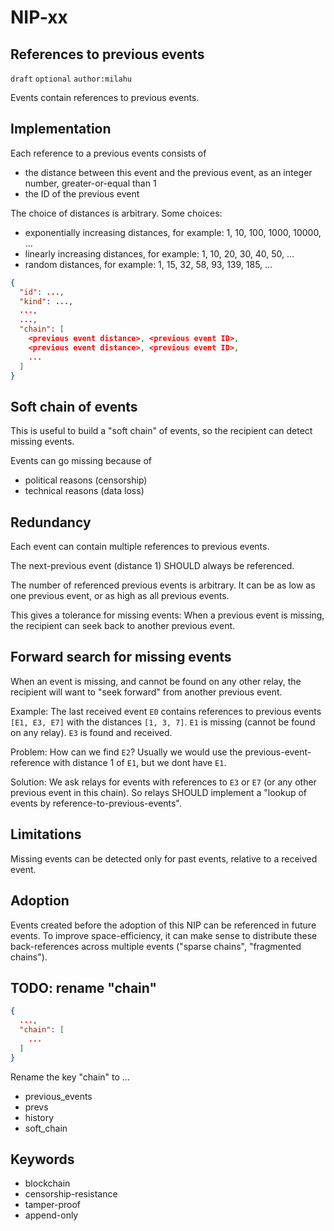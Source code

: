 NIP-xx
======

References to previous events
-----------------------------

`draft` `optional` `author:milahu`

Events contain references to previous events.

<!-- "can"? Events CAN contain references to previous events. -->

Implementation
--------------

Each reference to a previous events consists of

- the distance between this event and the previous event, as an integer number, greater-or-equal than 1
- the ID of the previous event

The choice of distances is arbitrary.
Some choices:

- exponentially increasing distances, for example: 1, 10, 100, 1000, 10000, ...
- linearly increasing distances, for example: 1, 10, 20, 30, 40, 50, ...
- random distances, for example: 1, 15, 32, 58, 93, 139, 185, ...

```json
{
  "id": ...,
  "kind": ...,
  ...,
  ...,
  "chain": [
    <previous event distance>, <previous event ID>,
    <previous event distance>, <previous event ID>,
    ...
  ]
}
```

Soft chain of events
--------------------

This is useful to build a "soft chain" of events, so the recipient can detect missing events.

Events can go missing because of

- political reasons (censorship)
- technical reasons (data loss)

Redundancy
----------

Each event can contain multiple references to previous events.

The next-previous event (distance 1) SHOULD always be referenced.

The number of referenced previous events is arbitrary.
It can be as low as one previous event, or as high as all previous events.

This gives a tolerance for missing events:
When a previous event is missing, the recipient can seek back to another previous event.

Forward search for missing events
---------------------------------

When an event is missing, and cannot be found on any other relay, the recipient will want to "seek forward" from another previous event.

Example:
The last received event `E0` contains references to previous events `[E1, E3, E7]` with the distances `[1, 3, 7]`.
`E1` is missing (cannot be found on any relay).
`E3` is found and received.

Problem:
How can we find `E2`?
Usually we would use the previous-event-reference with distance 1 of `E1`, but we dont have `E1`.

Solution:
We ask relays for events with references to `E3` or `E7` (or any other previous event in this chain).
So relays SHOULD implement a "lookup of events by reference-to-previous-events".

Limitations
-----------

Missing events can be detected only for past events, relative to a received event.

Adoption
--------

Events created before the adoption of this NIP can be referenced in future events.
To improve space-efficiency, it can make sense to distribute these back-references across multiple events ("sparse chains", "fragmented chains").

TODO: rename "chain"
--------------------

```json
{
  ...,
  "chain": [
    ...
  ]
}
```

Rename the key "chain" to ...

- previous_events
- prevs
- history
- soft_chain

Keywords
--------

- blockchain
- censorship-resistance
- tamper-proof
- append-only
